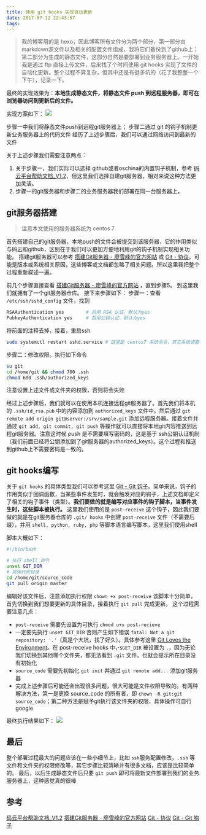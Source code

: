 ```yaml
---
title: 使用 git hooks 实现自动更新
date: 2017-07-12 22:43:57
tags:
---
```


> 我的博客用的是 hexo，因此博客所有文件分为两个部分，第一部分由markdown源文件以及相关的配置文件组成，我将它们备份到了github上；第二部分为生成的静态文件，这部分自然是要部署到业务服务器上。一开始我是通过 ftp 直接上传文件，后来找了个时间使用 git hooks 实现了文件的自动化更新。整个过程不算复杂，但其中还是有挺多坑的（花了我整整一个下午），记录一下。

<!-- more -->

最终的实现效果为：**本地生成静态文件，将静态文件 push 到远程服务器，即可在浏览器访问到更新后的文件。**

实现方案如下：
![](/images/Blog-Automatic-Update/struct.jpg)

步骤一中我们将静态文件push到远程git服务器上；
步骤二通过 git 的钩子机制更新业务服务器上的代码文件
经历了上述步骤后，我们可以通过网络访问到最新的文件

关于上述步骤我们需要注意两点：
1. 关于步骤一，我们实际可以选择 github或者oschina的内置钩子机制，参考 [码云平台帮助文档_V1.2][1]，但这里我们选择自建git服务器，相对来说这种方法更加灵活。
2. 步骤一的git服务器和步骤二的业务服务器我们部署在同一台服务器上。


## git服务器搭建
> 注意本文使用的服务器系统为 centos 7

首先搭建自己的git服务器，本地push的文件会被提交到该服务器，它的作用类似与码云和github，区别在于我们可以更加方便地利用git的钩子机制实现相关功能。
搭建git服务器可以参考 [搭建Git服务器 - 廖雪峰的官方网站][2] 或 [Git - 协议][3]。可能是版本或系统相关原因，这些博客或文档都忽略了相关问题。所以这里我把整个过程重新叙述一遍。

前几个步骤直接查看 [搭建Git服务器 - 廖雪峰的官方网站][2] ，直到步骤5。
到这里我们就拥有了一个git服务器仓库。
接下来步骤如下：
步骤一：查看 `/etc/ssh/sshd_config` 文件，找到
```bash
RSAAuthentication yes        # 启用 RSA 认证，默认为yes
PubkeyAuthentication yes     # 启用公钥认证，默认为yes
```
将前面的注释去掉，接着，重启ssh
```bash
sudo systemctl restart sshd.service # 这里是 centos7 系统命令，其它系统请查阅相关文档
```
步骤二：修改权限。执行如下命令
```bash
su git
cd /home/git && chmod 700 .ssh
chmod 600 .ssh/authorized_keys
```
注意设置上述文件或文件夹的权限，否则将会失败

经过上述步骤后，我们就可以在使用本机连接远程git服务器了。首先我们将本机的 `.ssh/id_rsa.pub` 中的内容添加到 `authorized_keys` 文件中。然后通过 `git remote add origin git@server:/srv/sample.git` 添加远程服务器。接着文件并通过 `git add, git commit, git push` 等操作就可以直接将本地git内容推送到远程git服务器。注意这时候 push 是不需要填写密码的，这是基于 ssh公钥认证机制（我们前面已经将公钥添加到了git服务器的authorized_keys）。这个过程和推送到github上不需要密码是一致的。

## git hooks编写
关于 `git hooks` 的具体类型我们可以参考这里 [Git - Git 钩子][4]。简单来说，钩子的作用类似于回调函数，当某些事件发生时，就会触发对应的钩子，上述文档即定义了相关的钩子事件（类型）。**我们要做的就是编写对应事件的钩子脚本，当事件发生时，这些脚本被执行。**
这里我们使用的是 `post-receive` 这个钩子，因此我们要做的就是在git服务器仓库的 `.git/ hooks` 中创建 `post-receive` 文件（不需要后缀），并用 `shell, python, ruby, php` 等脚本语言编写脚本，这里我们使用shell

脚本大概如下：
```bash
#!/bin/bash

# 执行 shell 命令
unset GIT_DIR
# 具体代码目录
cd /home/git/source_code
git pull origin master
```
编辑好该文件后，注意添加执行权限 `chown +x post-receive`
该脚本十分简单，首先切换到我们想要更新的具体目录，接着执行 `git pull` 完成更新。
这个过程需要注意几点：
- `post-receive` 需要先设置为可执行 `chmod u+x post-recieve`
- 一定要先执行 `unset GIT_DIR` 否则产生如下错误 `fatal: Not a git repository: '.'`（真是个大坑，找了好久）。具体参考这里 [Git Loves the Environment][5]。在 post-receive hooks 中，·`$GET_DIR` 被设置为 `.`，因为无论我们切换到其他哪个文件夹，都无法看到 `.git` 文件。也就会提示所在目录没有初始化
- `source_code` 需要先初始化 `git init` 并通过 `git remote add...` 添加git服务器
- 完成上述步骤后可能还会出现很多问题，很大可能是文件权限导致的。有两种解决方法，第一是更换 source_code 的所有者，即 `chown -R git:git source_code`；第二种方法是赋予git执行该文件夹的权限，具体操作可自行google

最终执行结果如下：
![](/images/Blog-Automatic-Update/push-result.jpg)

## 最后
整个部署过程最大的问题应该在一些小细节上，比如 `ssh`服务配置修改，`.ssh` 等文件和文件夹的权限修改等，其它步骤比较清晰并有很多文档，应该是比较简单的。
最后，以后生成静态文件后只要 `git push` 即可将最新文件部署到我们的业务服务器上，这种感觉真的很棒

## 参考
[码云平台帮助文档_V1.2][1]
[搭建Git服务器 - 廖雪峰的官方网站][2]
[Git - 协议][3]
[Git - Git 钩子][4]

[1]: http://git.mydoc.io/?t=153693
[2]: http://www.liaoxuefeng.com/wiki/0013739516305929606dd18361248578c67b8067c8c017b000/00137583770360579bc4b458f044ce7afed3df579123eca000
[3]: https://git-scm.com/book/zh/v2/%E6%9C%8D%E5%8A%A1%E5%99%A8%E4%B8%8A%E7%9A%84-Git-%E5%8D%8F%E8%AE%AE
[4]: https://git-scm.com/book/zh/v2/%E8%87%AA%E5%AE%9A%E4%B9%89-Git-Git-%E9%92%A9%E5%AD%90
[5]: https://git-scm.com/blog/2010/04/11/environment.html
